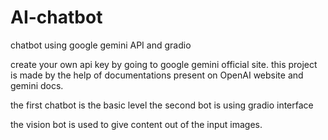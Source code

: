 # AI-chatbot
chatbot using google gemini API and gradio

create your own api key by going to google gemini official site.
this project is made by the help of documentations present on OpenAI website and gemini docs.

the first chatbot is the basic level
the second bot is using gradio interface

the vision bot is used to give content out of the input images.
